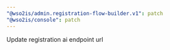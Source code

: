 ```yaml
---
"@wso2is/admin.registration-flow-builder.v1": patch
"@wso2is/console": patch
---
```


Update registration ai endpoint url
